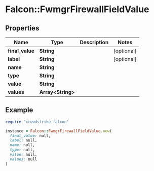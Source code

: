 # Falcon::FwmgrFirewallFieldValue

## Properties

| Name | Type | Description | Notes |
| ---- | ---- | ----------- | ----- |
| **final_value** | **String** |  | [optional] |
| **label** | **String** |  | [optional] |
| **name** | **String** |  |  |
| **type** | **String** |  |  |
| **value** | **String** |  |  |
| **values** | **Array&lt;String&gt;** |  |  |

## Example

```ruby
require 'crowdstrike-falcon'

instance = Falcon::FwmgrFirewallFieldValue.new(
  final_value: null,
  label: null,
  name: null,
  type: null,
  value: null,
  values: null
)
```

